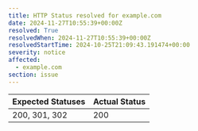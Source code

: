 ```yaml
---
title: HTTP Status resolved for example.com
date: 2024-11-27T10:55:39+00:00Z
resolved: True
resolvedWhen: 2024-11-27T10:55:39+00:00Z
resolvedStartTime: 2024-10-25T21:09:43.191474+00:00
severity: notice
affected:
  - example.com
section: issue
---
```


| Expected Statuses | Actual Status  |
|-------------------|----------------|
| 200, 301, 302 | 200 |
